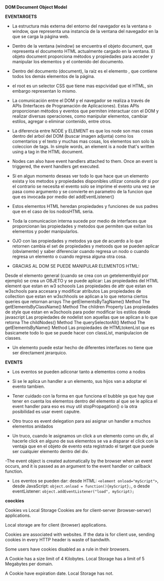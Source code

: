 **DOM Document Object Model**

**EVENTARGETS**

- La estructura más externa del entorno del navegador es la ventana o window, que representa una instancia de la ventana del navegador en la que se carga la página web.

- Dentro de la ventana (window) se encuentra el objeto document, que representa el documento HTML actualmente cargado en la ventana. El objeto document proporciona métodos y propiedades para acceder y manipular los elementos y el contenido del documento.

- Dentro del documento (document), la raíz es el elemento <html>, que contiene todos los demás elementos de la página.

- el root es un selector CSS que tiene mas espcividad que el HTML, sin embargo representan lo mismo.

- La comunicación entre el DOM y el navegador se realiza a través de APIs (Interfaces de Programación de Aplicaciones). Estas APIs proporcionan métodos y eventos que permiten interactuar con el DOM y realizar diversas operaciones, como manipular elementos, cambiar estilos, agregar o eliminar contenido, entre otros.

- La diferencia entre NODE y ELEMENT es que los node son mas cosas dentro del arbol del DOM (buscar imagen adjunta) como los comentarios y el texto y muchas mas cosas, los elementos son solo la coleccion de tags. In simple words, an element is a node that's written using a tag in the HTML document.

- Nodes can also have event handlers attached to them. Once an event is triggered, the event handlers get executed.

- Si en algun momento deseas ver todo lo que hace que un elemento exista y los metodos y propiedades disponibles utilizar console.dir si por el contrario se necesita el evento solo se imprime el evento una vez se pasa como argumento y se convierte en parametro de la funcion que que es invocada por medio del addEventListener()

- Estos elementos HTML heredan propiedades y funciones de sus padres que en el caso de los nodosHTML seria.

- Toda la comunicacion interna sucede por medio de interfaces que proporcionan las propiedades y metodos que permiten que exitan los elementos y poder manipularlos.

- OJO con las propiedades y metodos ya que de acuerdo a lo que retornen cambia el set de propiedades y metoods que se pueden aplicar (obviamente) y saber diferenciar cuando regresa un nodo o cuando regresa un elemento o cuando regresa alguna otra cosa.

- GRACIAS AL DOM SE PUEDE MANIPULAR ELEMENTOS HTML:

Desde el elemento general (cuando se crea con un getelementbyid por ejemplo) se crea un OBJETO y se puede aplicar:
Las propiedades del HTML element que estan en w3 schoools
Las propiedades de attr que estan en w3schools para accesara y modificar atributos
Las propiedades de collection que estan en w3schhools se aplican a lo que retorna ciertos queries que retornan arrays
    The getElementsByTagName() Method
    The getElementsByClassName() Method
    The children Property
Las propiedades de style que estan en w3schools para poder modificar los estilos desde javascript
Las propiedades de nodelist son aquellas que se aplican a lo que retorna
    The childNodes() Method
    The querySelectorAll() Method
    The getElementsByName() Method
Las propiedades de HTMLtokenList que es basicamete todo lo que se puede hacer con classList, manipulacion de classes.

- Un elemento puede estar hecho de diferentes interfaces no tiene que ser directament jerarquico.


**EVENTS**

- Los eventos se pueden adiconar tanto a elementos como a nodos

- Si se le aplica un handler a un elemento, sus hijos van a adoptar el evento tambien.

- Tener cuidado con la forma en que funciona el bubble ya que hay que tener en cuenta los elementos dentro del elemento al que se le aplica el event handler para eso es muy util stopPropagation() o la otra posibilidad es usar event caputre.

- Otro truco es event delegation para asi asignar un handler a muchos elementos anidados

- Un truco, cuando le asignamos un click a un elemento como un div, al hacerle click en alguno de sus elementos se va a disparar el click con la ventaja que en el objeto de evento esta registrado el target que puede ser cualquier elemento dentro del div.

-The event object is created automatically by the browser when an event occurs, and it is passed as an argument to the event handler or callback function.

- Los eventos se pueden dar: desde HTML: `<element onload="myScript">`, desde JavaScript: `object.onload = function(){myScript};`, o desde eventListener: `object.addEventListener("load", myScript);`

**coockies**

Cookies vs Local Storage
Cookies are for client-server (browser-server) applications.

Local storage are for client (browser) applications.

Cookies are associated with websites. If the data is for client use, sending cookies in every HTTP header is waste of bandwith.

Some users have cookies disabled as a rule in their browsers.

A Cookie has a size limit of 4 Kilobytes. Local Storage has a limit of 5 Megabytes per domain.

A Cookie have expiration date. Local Storage has not.